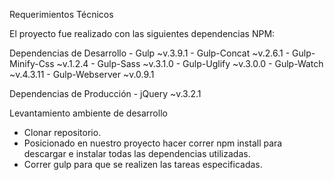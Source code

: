 Requerimientos Técnicos

El proyecto fue realizado con las siguientes dependencias NPM:

Dependencias de Desarrollo
    - Gulp ~v.3.9.1
    - Gulp-Concat ~v.2.6.1
    - Gulp-Minify-Css ~v.1.2.4
    - Gulp-Sass ~v.3.1.0
    - Gulp-Uglify ~v.3.0.0
    - Gulp-Watch ~v.4.3.11
    - Gulp-Webserver ~v.0.9.1

Dependencias de Producción
    - jQuery ~v.3.2.1

Levantamiento ambiente de desarrollo

- Clonar repositorio.
- Posicionado en nuestro proyecto hacer correr npm install para descargar e instalar todas las dependencias utilizadas.
- Correr gulp para que se realizen las tareas especificadas.